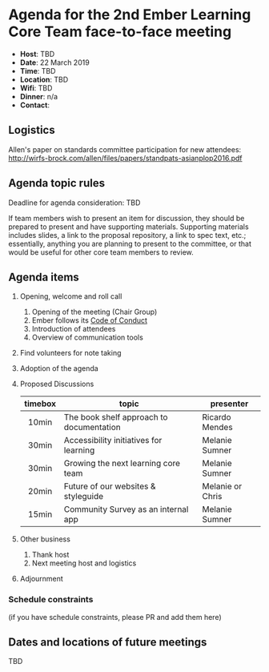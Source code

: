 
# Agenda for the 2nd Ember Learning Core Team face-to-face meeting

- **Host**: TBD
- **Date**: 22 March 2019
- **Time**: TBD
- **Location**: TBD
- **Wifi**: TBD
- **Dinner**: n/a
- **Contact**: 

## Logistics

Allen's paper on standards committee participation for new attendees: http://wirfs-brock.com/allen/files/papers/standpats-asianplop2016.pdf

## Agenda topic rules

Deadline for agenda consideration: TBD

If team members wish to present an item for discussion, they should be prepared to present and have supporting materials. Supporting materials includes slides, a link to the proposal repository, a link to spec text, etc.; essentially, anything you are planning to present to the committee, or that would be useful for other core team members to review.

## Agenda items

1. Opening, welcome and roll call
    1. Opening of the meeting (Chair Group)
    1. Ember follows its [Code of Conduct](https://emberjs.com/guidelines/)
    1. Introduction of attendees
    1. Overview of communication tools 
1. Find volunteers for note taking
1. Adoption of the agenda
1. Proposed Discussions

    | timebox | topic | presenter |
    |:-------:|-------|-----------|
    | 10min | The book shelf approach to documentation | Ricardo Mendes |
    | 30min | Accessibility initiatives for learning | Melanie Sumner |
    | 30min | Growing the next learning core team | Melanie Sumner |
    | 20min | Future of our websites & styleguide | Melanie or Chris | 
    | 15min | Community Survey as an internal app | Melanie Sumner |

1. Other business
    1. Thank host
    1. Next meeting host and logistics
1. Adjournment

### Schedule constraints
(if you have schedule constraints, please PR and add them here)

## Dates and locations of future meetings
TBD



